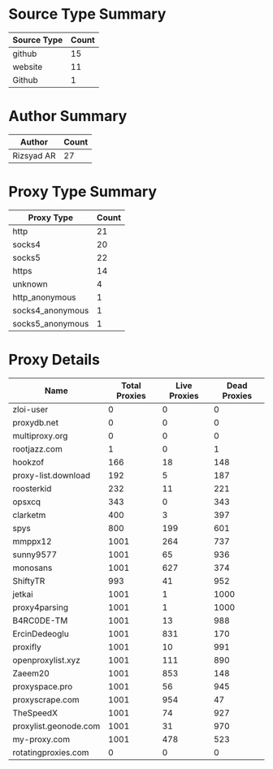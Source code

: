 # Source Type Summary

| Source Type | Count |
|-------------|-------|
| github | 15 |
| website | 11 |
| Github | 1 |


# Author Summary

| Author | Count |
|--------|-------|
| Rizsyad AR | 27 |


# Proxy Type Summary

| Proxy Type | Count |
|------------|-------|
| http | 21 |
| socks4 | 20 |
| socks5 | 22 |
| https | 14 |
| unknown | 4 |
| http_anonymous | 1 |
| socks4_anonymous | 1 |
| socks5_anonymous | 1 |


# Proxy Details

| Name | Total Proxies | Live Proxies | Dead Proxies |
|------|---------------|--------------|---------------|
| zloi-user | 0 | 0 | 0 |
| proxydb.net | 0 | 0 | 0 |
| multiproxy.org | 0 | 0 | 0 |
| rootjazz.com | 1 | 0 | 1 |
| hookzof | 166 | 18 | 148 |
| proxy-list.download | 192 | 5 | 187 |
| roosterkid | 232 | 11 | 221 |
| opsxcq | 343 | 0 | 343 |
| clarketm | 400 | 3 | 397 |
| spys | 800 | 199 | 601 |
| mmppx12 | 1001 | 264 | 737 |
| sunny9577 | 1001 | 65 | 936 |
| monosans | 1001 | 627 | 374 |
| ShiftyTR | 993 | 41 | 952 |
| jetkai | 1001 | 1 | 1000 |
| proxy4parsing | 1001 | 1 | 1000 |
| B4RC0DE-TM | 1001 | 13 | 988 |
| ErcinDedeoglu | 1001 | 831 | 170 |
| proxifly | 1001 | 10 | 991 |
| openproxylist.xyz | 1001 | 111 | 890 |
| Zaeem20 | 1001 | 853 | 148 |
| proxyspace.pro | 1001 | 56 | 945 |
| proxyscrape.com | 1001 | 954 | 47 |
| TheSpeedX | 1001 | 74 | 927 |
| proxylist.geonode.com | 1001 | 31 | 970 |
| my-proxy.com | 1001 | 478 | 523 |
| rotatingproxies.com | 0 | 0 | 0 |
